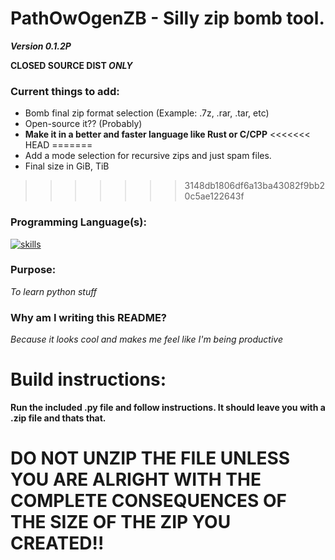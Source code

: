 # PathOwOgenZB - Silly zip bomb tool.
***Version 0.1.2P***

**CLOSED SOURCE DIST *ONLY***

### Current things to add:

* Bomb final zip format selection (Example: .7z, .rar, .tar, etc)
* Open-source it?? (Probably)
* **Make it in a better and faster language like Rust or C/CPP**
<<<<<<< HEAD
=======
* Add a mode selection for recursive zips and just spam files.
* Final size in GiB, TiB
>>>>>>> 3148db1806df6a13ba43082f9bb20c5ae122643f

### Programming Language(s):

[![skills](https://skillicons.dev/icons?i=python)](https://skillicons.dev)
### Purpose: 

*To learn python stuff*

### Why am I writing this README?

*Because it looks cool and makes me feel like I'm being productive*

# Build instructions:

**Run the included .py file and follow instructions. It should leave you with a <insert name you gave>.zip file and thats that.**

# DO NOT UNZIP THE FILE UNLESS YOU ARE ALRIGHT WITH THE COMPLETE CONSEQUENCES OF THE SIZE OF THE ZIP YOU CREATED!!


